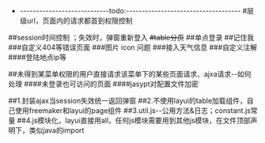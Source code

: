 - ----------------------------todo:------------------------------------
#层级url，页面内的请求都首到权限控制

##session时间控制  ；失效时，弹窗重新登入
<del>#table分页</del>
##单点登录
##记住我
###自定义404等错误页面
###图片 icon 问题
###接入天气信息
###自定义注解
####登陆地点ip等

##未得到某菜单权限的用户直接请求该菜单下的某些页面请求、ajxa请求--如何处理
####未登录也可访问的页面
####jasypt对配置文件加密

##1.封装ajax当session失效统一返回弹窗
##2.不使用layui的table加载组件，自己使用freemaker和layui的page组件
##3.util.js--公用方法&日志；constant.js常量
##4.js模块化，layui直接用all，任何js模块需要用到其他js模块，在文件顶部声明下，类似java的import